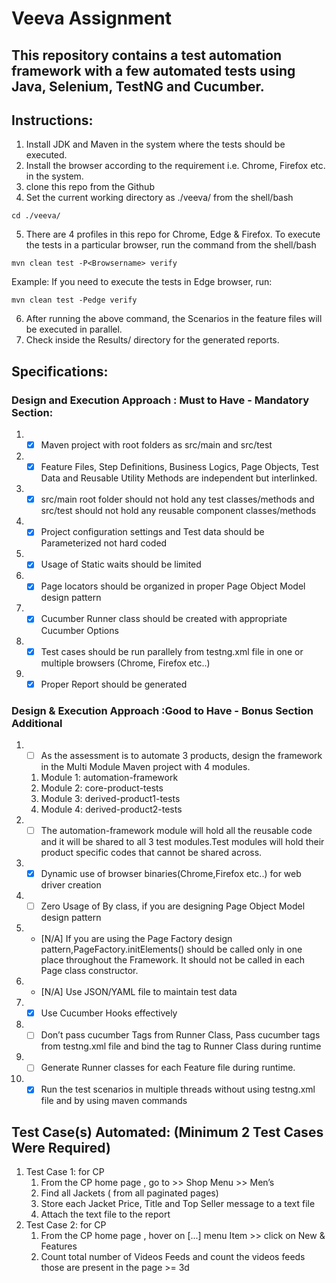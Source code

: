 # Veeva Assignment
## This repository contains a test automation framework with a few automated tests using Java, Selenium, TestNG and Cucumber.

## Instructions:
1. Install JDK and Maven in the system where the tests should be executed.
2. Install the browser according to the requirement i.e. Chrome, Firefox etc. in the system.
3. clone this repo from the Github
4. Set the current working directory as ./veeva/ from the shell/bash
```shell
cd ./veeva/
```
5. There are 4 profiles in this repo for Chrome, Edge & Firefox. To execute the tests in a particular browser, run the command from the shell/bash
```shell
mvn clean test -P<Browsername> verify
```
Example: If you need to execute the tests in Edge browser, run:
```shell
mvn clean test -Pedge verify
```
6. After running the above command, the Scenarios in the feature files will be executed in parallel.
7. Check inside the Results/ directory for the generated reports.

## Specifications:
### Design and Execution Approach : Must to Have - Mandatory Section:
1. - [x] Maven project with root folders as src/main and src/test
2. - [x] Feature Files, Step Definitions, Business Logics, Page Objects, Test Data and Reusable Utility Methods are independent but interlinked.
3. - [x] src/main root folder should not hold any test classes/methods and src/test should not hold any reusable component classes/methods
4. - [x] Project configuration settings and Test data should be Parameterized not hard coded
5. - [x] Usage of Static waits should be limited
6. - [x] Page locators should be organized in proper Page Object Model design pattern
7. - [x] Cucumber Runner class should be created with appropriate Cucumber Options
8. - [x] Test cases should be run parallely from testng.xml file in one or multiple browsers (Chrome, Firefox etc..)
9. - [x] Proper Report should be generated

### Design & Execution Approach :Good to Have - Bonus Section Additional
1. - [ ] As the assessment is to automate 3 products, design the framework in the Multi Module Maven project with 4 modules.
    1.	Module 1: automation-framework
    2.	Module 2: core-product-tests
    3.	Module 3: derived-product1-tests
    4.	Module 4: derived-product2-tests
2. - [ ] The automation-framework module will hold all the reusable code and it will be shared to all 3 test modules.Test modules will hold their product specific codes that cannot be shared across.
3. - [x] Dynamic use of browser binaries(Chrome,Firefox etc..) for web driver creation
4. - [ ] Zero Usage of By class, if you are designing Page Object Model design pattern
5. - [N/A] If you are using the Page Factory design pattern,PageFactory.initElements() should be called only in one place throughout the Framework. It should not be called in each Page class constructor.
6. - [N/A] Use JSON/YAML file to maintain test data
7. - [x] Use Cucumber Hooks effectively
8. - [ ] Don’t pass cucumber Tags from Runner Class, Pass cucumber tags from testng.xml file and bind the tag to Runner Class during runtime
9. - [ ] Generate Runner classes for each Feature file during runtime.
10. - [x] Run the test scenarios in multiple threads without using testng.xml file and by using maven commands

## Test Case(s) Automated: (Minimum 2 Test Cases Were Required)

1. Test Case 1: for CP
    1. From the CP home page , go to >> Shop Menu >> Men’s
    2. Find all Jackets ( from all paginated pages)
    3. Store each Jacket Price, Title and Top Seller message to a text file
    4. Attach the text file to the report
2. Test Case 2: for CP
    1. From the CP home page , hover on [...] menu Item >> click on New & Features
    2. Count total number of Videos Feeds and count the videos feeds those are present in the page >= 3d